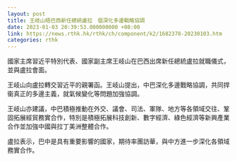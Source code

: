```yaml
---
layout: post
title: 王岐山晤巴西新任總統盧拉　倡深化多邊戰略協調
date: 2023-01-03 20:39:53.000000000 +08:00
link: https://news.rthk.hk/rthk/ch/component/k2/1682378-20230103.htm
categories: rthk
---
```


國家主席習近平特別代表、國家副主席王岐山在巴西出席新任總統盧拉就職儀式，並與盧拉會面。

王岐山向盧拉轉交習近平的親署函。王岐山提出，中巴深化多邊戰略協調，共同捍衞真正的多邊主義，就氣候變化等問題加強協調。

王岐山亦建議，中巴積極推動在外交、議會、司法、軍隊、地方等各領域交往、鞏固拓展經貿務實合作，特別是積極拓展科技創新、數字經濟、綠色經濟等新興產業合作並加強中國與拉丁美洲整體合作。

盧拉表示，巴中是具有重要影響的國家，期待率團訪華，與中方進一步深化各領域務實合作。
